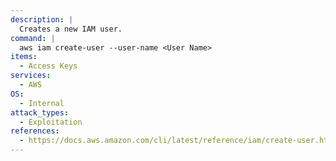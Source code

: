 ```yaml
---
description: |
  Creates a new IAM user.
command: |
  aws iam create-user --user-name <User Name>
items:
  - Access Keys
services:
  - AWS
OS:
  - Internal
attack_types:
  - Exploitation
references:
  - https://docs.aws.amazon.com/cli/latest/reference/iam/create-user.html
---
```

